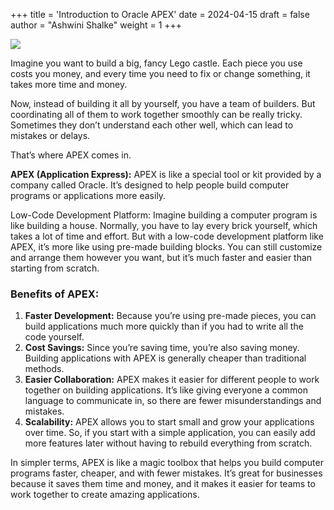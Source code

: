 +++
title = 'Introduction to Oracle APEX'
date = 2024-04-15
draft = false
author = "Ashwini Shalke"
weight = 1
+++


![](https://cdn-images-1.medium.com/max/1600/1*picfByYAFGs949pAXL_Mgg.png)

Imagine you want to build a big, fancy Lego castle. Each piece you use costs you money, and every time you need to fix or change something, it takes more time and money.

Now, instead of building it all by yourself, you have a team of builders. But coordinating all of them to work together smoothly can be really tricky. Sometimes they don’t understand each other well, which can lead to mistakes or delays.

That’s where APEX comes in.

**APEX (Application Express):** APEX is like a special tool or kit provided by a company called Oracle. It’s designed to help people build computer programs or applications more easily.

Low-Code Development Platform: Imagine building a computer program is like building a house. Normally, you have to lay every brick yourself, which takes a lot of time and effort. But with a low-code development platform like APEX, it’s more like using pre-made building blocks. You can still customize and arrange them however you want, but it’s much faster and easier than starting from scratch.

### Benefits of APEX:

1.  **Faster Development:** Because you’re using pre-made pieces, you can build applications much more quickly than if you had to write all the code yourself.
2.  **Cost Savings:** Since you’re saving time, you’re also saving money. Building applications with APEX is generally cheaper than traditional methods.
3.  **Easier Collaboration:** APEX makes it easier for different people to work together on building applications. It’s like giving everyone a common language to communicate in, so there are fewer misunderstandings and mistakes.
4.  **Scalability:** APEX allows you to start small and grow your applications over time. So, if you start with a simple application, you can easily add more features later without having to rebuild everything from scratch.

In simpler terms, APEX is like a magic toolbox that helps you build computer programs faster, cheaper, and with fewer mistakes. It’s great for businesses because it saves them time and money, and it makes it easier for teams to work together to create amazing applications.